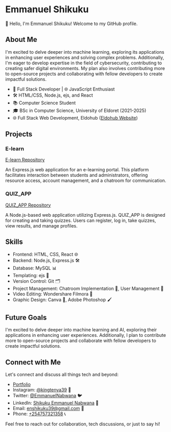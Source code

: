 # Emmanuel Shikuku

👋 Hello, I'm Emmanuel Shikuku! Welcome to my GitHub profile.

## About Me


I'm excited to delve deeper into machine learning, exploring its applications in enhancing user experiences and solving complex problems. Additionally, I'm eager to develop expertise in the field of cybersecurity, contributing to creating safer digital environments. My plan also involves contributing more to open-source projects and collaborating with fellow developers to create impactful solutions.


- 💼 Full Stack Developer | 🌐 JavaScript Enthusiast
- 🛠️ HTML/CSS, Node.js, ejs, and React
- 📚 Computer Science Student
- 🎓 BSc in Computer Science, University of Eldoret (2021-2025)
- 🌐 Full Stack Web Development, Eldohub ([Eldohub Website](https://www.eldohub.co.ke/))

## Projects

### E-learn

[E-learn Repository](https://github.com/Shikuku39/e-learning)

An Express.js web application for an e-learning portal. This platform facilitates interaction between students and administrators, offering resource access, account management, and a chatroom for communication.

### QUIZ_APP

[QUIZ_APP Repository](https://github.com/Shikuku39/QUIZ_APP)

A Node.js-based web application utilizing Express.js. QUIZ_APP is designed for creating and taking quizzes. Users can register, log in, take quizzes, view results, and manage profiles.

## Skills

- Frontend: HTML, CSS, React 🌐
- Backend: Node.js, Express.js 🛠️
- Database: MySQL 📊
- Templating: ejs 📝
- Version Control: Git 🗂️
- Project Management: Chatroom Implementation 💬, User Management 👥
- Video Editing: Wondershare Filmora 🎥
- Graphic Design: Canva 🎨, Adobe Photoshop 🖌️

## Future Goals

I'm excited to delve deeper into machine learning and AI, exploring their applications in enhancing user experiences. Additionally, I plan to contribute more to open-source projects and collaborate with fellow developers to create impactful solutions.

## Connect with Me

Let's connect and discuss all things tech and beyond:

- [Portfolio](https://shikuku39.github.io/Shikuku/)
- Instagram: [@kingtenya39](https://www.instagram.com/kingtenya39) 📸
- Twitter: [@EmmanuelNabwana](https://twitter.com/EmmanuelNabwana) 🐦
- LinkedIn: [Shikuku Emmanuel Nabwana](https://www.linkedin.com/in/shikuku-emmanuel-nabwana-2b1a2324a/) 💼
- Email: [enshikuku39@gmail.com](mailto:enshikuku39@gmail.com) 📧
- Phone: [+254757321358](tel:+254757321358) 📞

Feel free to reach out for collaboration, tech discussions, or just to say hi!
